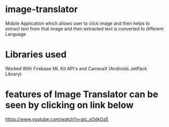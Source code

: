 # image-translator

Mobile Application which allows user to click image 
and then helps to extract text from that image 
and then extracted text is converted to different Language

# Libraries used

Worked With Firebase ML Kit API's and CameraX 
(Androids JetPack Library)


# features of Image Translator can be seen by clicking on link below

https://www.youtube.com/watch?v=alc_sOdkOzE
